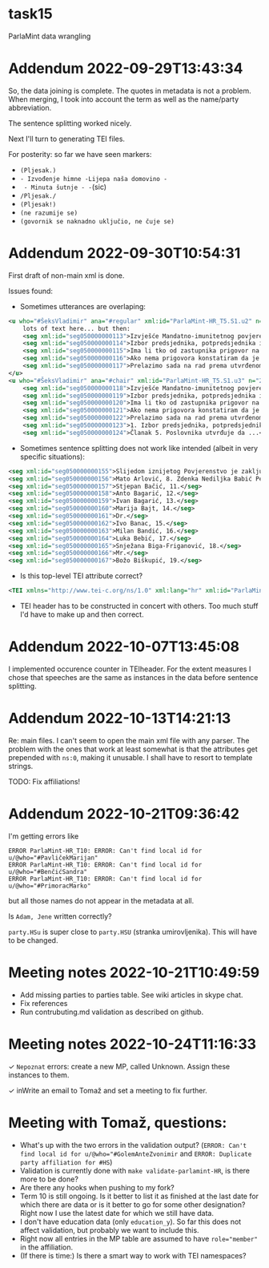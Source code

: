# task15
ParlaMint data wrangling


# Addendum 2022-09-29T13:43:34

So, the data joining is complete. The quotes in metadata is not a problem. When merging, I took into account the term as well as the name/party abbreviation.

The sentence splitting worked nicely.

Next I'll turn to generating TEI files.


For posterity: so far we have seen markers:
* `(Pljesak.)`
* `- Izvođenje himne -Lijepa naša domovino - `
* ` - Minuta šutnje - -`(sic)
* `/Pljesak./`
* `(Pljesak!)`
* `(ne razumije se)`
* `(govornik se naknadno uključio, ne čuje se)`




# Addendum 2022-09-30T10:54:31


First draft of non-main xml is done.

Issues found:
* Sometimes utterances are overlaping:
```xml
<u who="#ŠeksVladimir" ana="#regular" xml:id="ParlaMint-HR_T5.S1.u2" n="1">
    lots of text here... but then:
    <seg xml:id="seg050000000113">Izvješće Mandatno-imunitetnog povjerenstva o provedenim izborima, davanje ...</seg>
    <seg xml:id="seg050000000114">Izbor predsjednika, potpredsjednika i ....</seg>
    <seg xml:id="seg050000000115">Ima li tko od zastupnika prigovor na predloženi dnevni red?</seg>
    <seg xml:id="seg050000000116">Ako nema prigovora konstatiram da je dnevni red utvrđen.</seg>
    <seg xml:id="seg050000000117">Prelazimo sada na rad prema utvrđenom dnevnom redu.</seg>
</u>
<u who="#ŠeksVladimir" ana="#chair" xml:id="ParlaMint-HR_T5.S1.u3" n="2">
    <seg xml:id="seg050000000118">Izvješće Mandatno-imunitetnog povjerenstva ...</seg>
    <seg xml:id="seg050000000119">Izbor predsjednika, potpredsjednika i članova Odbora za Ustav,...</seg>
    <seg xml:id="seg050000000120">Ima li tko od zastupnika prigovor na predloženi dnevni red?</seg>
    <seg xml:id="seg050000000121">Ako nema prigovora konstatiram da je dnevni red utvrđen.</seg>
    <seg xml:id="seg050000000122">Prelazimo sada na rad prema utvrđenom dnevnom redu.</seg>
    <seg xml:id="seg050000000123">1. Izbor predsjednika, potpredsjednika i članova...</seg>
    <seg xml:id="seg050000000124">Članak 5. Poslovnika utvrđuje da ...</seg>
```
* Sometimes sentence splitting does not work like intended (albeit in very specific situations):
```xml
<seg xml:id="seg050000000155">Slijedom iznijetog Povjerenstvo je zaključilo da danom konstituiranja Sabora prestaje mandat zastupnicima prethodnog saziva Sabora, i da su u Hrvatski sabor izabrani sljedeći zastupnici, poredani po abecednom redu: Pod 1. Jene Adam, pod 2. Đurđa Adlešić, 3. Zdenko Antešić, pod 4. Ingrid Antičević Marinović, 5. Željka Antunović, 6. Franjo Arapović, 7. Mr.</seg>
<seg xml:id="seg050000000156">Mato Arlović, 8. Zdenka Nediljka Babić Petričević, 9. Branko Bačić, 10.</seg>
<seg xml:id="seg050000000157">Stjepan Bačić, 11.</seg>
<seg xml:id="seg050000000158">Anto Bagarić, 12.</seg>
<seg xml:id="seg050000000159">Ivan Bagarić, 13.</seg>
<seg xml:id="seg050000000160">Marija Bajt, 14.</seg>
<seg xml:id="seg050000000161">Dr.</seg>
<seg xml:id="seg050000000162">Ivo Banac, 15.</seg>
<seg xml:id="seg050000000163">Milan Bandić, 16.</seg>
<seg xml:id="seg050000000164">Luka Bebić, 17.</seg>
<seg xml:id="seg050000000165">Snježana Biga-Friganović, 18.</seg>
<seg xml:id="seg050000000166">Mr.</seg>
<seg xml:id="seg050000000167">Božo Biškupić, 19.</seg>
```
* Is this top-level TEI attribute correct?
```xml
<TEI xmlns="http://www.tei-c.org/ns/1.0" xml:lang="hr" xml:id="ParlaMint-HR_T05" ana="#parla.term #reference">
```

* TEI header has to be constructed in concert with others. Too much stuff I'd have to make up and then correct.


# Addendum 2022-10-07T13:45:08

I implemented occurence counter in TEIheader. For the extent measures I chose that speeches are the same as instances in the data before sentence splitting.



# Addendum 2022-10-13T14:21:13

Re: main files. I can't seem to open the main xml file with any parser. The problem with the ones that work at least somewhat is that the attributes get prepended with `ns:0`, making it unusable. I shall have to resort to template strings.


TODO:
Fix affiliations!

# Addendum 2022-10-21T09:36:42

I'm getting errors like

```
ERROR ParlaMint-HR_T10: ERROR: Can't find local id for u/@who="#PavličekMarijan"
ERROR ParlaMint-HR_T10: ERROR: Can't find local id for u/@who="#BenčićSandra"
ERROR ParlaMint-HR_T10: ERROR: Can't find local id for u/@who="#PrimoracMarko"
```

but all those names do not appear in the metadata at all.

Is `Adam, Jene` written correctly?

`party.HSu` is super close to `party.HSU` (stranka umirovljenika). This will have to be changed.

# Meeting notes 2022-10-21T10:49:59

* Add missing parties to parties table. See wiki articles in skype chat.
* Fix references
* Run contrubuting.md validation as described on github.


# Meeting notes 2022-10-24T11:16:33

✓ `Nepoznat` errors: create a new MP, called Unknown. Assign these instances to them.

✓ inWrite an email to Tomaž and set a meeting to fix further.


# Meeting with Tomaž, questions:

* What's up with the two errors in the validation output? (`ERROR: Can't find local id for u/@who="#GolemAnteZvonimir` and `ERROR: Duplicate party affiliation for #HS`) 
* Validation is currently done with `make validate-parlamint-HR`, is there more to be done?
* Are there any hooks when pushing to my fork?
* Term 10 is still ongoing. Is it better to list it as finished at the last date for which there are data or is it better to go for some other designation? Right now I use the latest date for which we still have data.
* I don't have education data (only `education_y`). So far this does not affect validation, but probably we want to include this.
* Right now all entries in the MP table are assumed to have `role="member"` in the affiliation.
* (If there is time:) Is there a smart way to work with TEI namespaces?
